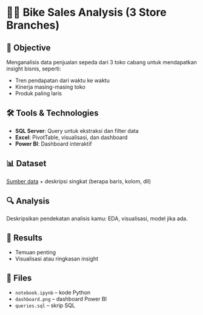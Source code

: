 # 🚴‍♂️ Bike Sales Analysis (3 Store Branches)

## 📌 Objective
Menganalisis data penjualan sepeda dari 3 toko cabang untuk mendapatkan insight bisnis, seperti:
- Tren pendapatan dari waktu ke waktu
- Kinerja masing-masing toko
- Produk paling laris

## 🛠️ Tools & Technologies
- **SQL Server**: Query untuk ekstraksi dan filter data
- **Excel**: PivotTable, visualisasi, dan dashboard
- **Power BI**: Dashboard interaktif

## 📊 Dataset
[Sumber data](https://www.sqlservertutorial.net/getting-started/load-sample-database/) + deskripsi singkat (berapa baris, kolom, dll)

## 🔍 Analysis
Deskripsikan pendekatan analisis kamu: EDA, visualisasi, model jika ada.

## 📎 Results
- Temuan penting
- Visualisasi atau ringkasan insight

## 📁 Files
- `notebook.ipynb` – kode Python
- `dashboard.png` – dashboard Power BI
- `queries.sql` – skrip SQL
